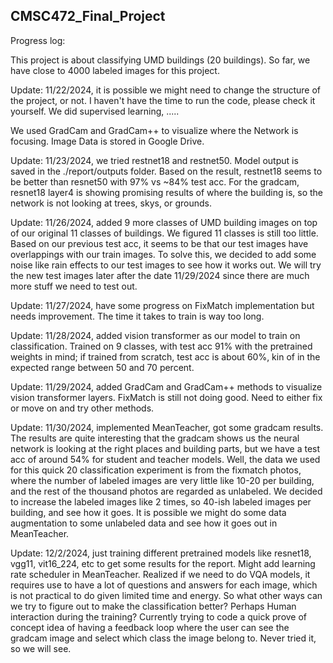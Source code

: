 ## CMSC472_Final_Project

Progress log:

This project is about classifying UMD buildings (20 buildings). So far, we have close to 4000 labeled images for this project.

Update: 11/22/2024, it is possible we might need to change the structure of the project, or not.
I haven't have the time to run the code, please check it yourself. We did supervised learning, .....


We used GradCam and GradCam++ to visualize where the Network is focusing. Image Data is stored in Google Drive. 

Update: 11/23/2024, we tried restnet18 and restnet50. Model output is saved in the ./report/outputs folder. Based on the result, restnet18 seems to be better than resnet50 with 97% vs ~84% test acc. For the gradcam, resnet18 layer4 is showing promising results of where the building is, so the network is not looking at trees, skys, or grounds.


Update: 11/26/2024, added 9 more classes of UMD building images on top of our original 11 classes of buildings. We figured 11 classes is still too little. Based on our previous test acc, it seems to be that our test images have overlappings with our train images. To solve this, we decided to add some noise like rain effects to our test images to see how it works out. We will try the new test images later after the date 11/29/2024 since there are much more stuff we need to test out.


Update: 11/27/2024, have some progress on FixMatch implementation but needs improvement. The time it takes to train is way too long.


Update: 11/28/2024, added vision transformer as our model to train on classification. Trained on 9 classes, with test acc 91% with the pretrained weights in mind; if trained from scratch, test acc is about 60%, kin  of in the expected range between 50 and 70 percent.


Update: 11/29/2024, added GradCam and GradCam++ methods to visualize vision transformer layers. FixMatch is still not doing good. Need to either fix or move on and try other methods.


Update: 11/30/2024, implemented MeanTeacher, got some gradcam results. The results are quite interesting that the gradcam shows us the neural network is looking at the right places and building parts, but we have a test acc of around 54% for student and teacher models. Well, the data we used for this quick 20 classification experiment is from the fixmatch photos, where the number of labeled images are very little like 10-20 per building, and the rest of the thousand photos are regarded as unlabeled. We decided to increase the labeled images like 2 times, so 40-ish labeled images per building, and see how it goes. It is possible we might do some data augmentation to some unlabeled data and see how it goes out in MeanTeacher.


Update: 12/2/2024, just training different pretrained models like resnet18, vgg11, vit16_224, etc to get some results for the report. Might add learning rate scheduler in MeanTeacher. Realized if we need to do VQA models, it requires use to have a lot of questions and answers for each image, which is not practical to do given limited time and energy. So what other ways can we try to figure out to make the classification better? Perhaps Human interaction during the training? Currently trying to code a quick prove of concept idea of having a feedback loop where the user can see the gradcam image and select which class the image belong to. Never tried it, so we will see. 
